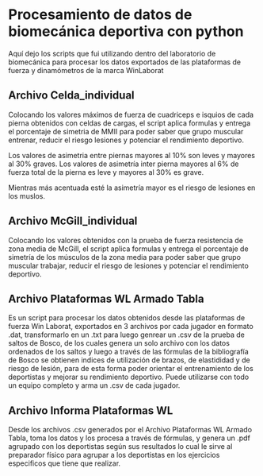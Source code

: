 

# Procesamiento de datos de biomecánica deportiva con python

Aquí dejo los scripts que fui utilizando dentro del laboratorio de biomecánica para procesar los datos exportados de las plataformas de fuerza y dinamómetros de la marca WinLaborat

</header>



## Archivo Celda_individual
Colocando los valores máximos de fuerza de cuadriceps e isquios de cada pierna obtenidos con celdas de cargas, el script aplica formulas y entrega el porcentaje de simetria de MMII para poder saber que grupo muscular entrenar, reducir el riesgo lesiones y potenciar el rendimiento deportivo. 

Los valores de asimetria entre piernas mayores al 10% son leves y mayores al 30% graves.
Los valores de asimetría inter pierna mayores al 6% de fuerza total de la pierna es leve y mayores al 30% es grave.

Mientras más acentuada esté la asimetría mayor es el riesgo de lesiones en los muslos.

## Archivo McGill_individual
Colocando los valores obtenidos con la prueba de fuerza resistencia de zona media de McGill, el script aplica formulas y entrega el porcentaje de simetría de los músculos de la zona media para poder saber que grupo muscular trabajar, reducir el riesgo de lesiones y potenciar el rendimiento deportivo.

## Archivo Plataformas WL Armado Tabla
Es un script para procesar los datos obtenidos desde las plataformas de fuerza Win Laborat, exportados en 3 archivos por cada jugador en formato .dat, transformarlo en un .txt para luego genrear un .csv de la prueba de saltos de Bosco, de los cuales genera un solo archivo con los datos ordenados de los saltos y luego a través de las fórmulas de la bibliografía de Bosco se obtienen  indices de utilización de brazos, de elastididad y de riesgo de lesión, para de esta forma poder orientar el entrenamiento de los deportistas y mejorar su rendimiento deportivo. Puede utilizarse con todo un equipo completo y arma un .csv de cada jugador.

## Archivo Informa Plataformas WL
Desde los archivos .csv generados por el Archivo Plataformas WL Armado Tabla, toma los datos y los procesa a través de fórmulas, y genera un .pdf agrupado con los deportistas según sus resultados lo cual le sirve al preparador físico para agrupar a los deportistas en los ejercicios especificos que tiene que realizar.

